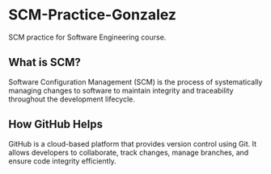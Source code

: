 # SCM-Practice-Gonzalez
SCM practice for Software Engineering course.

## What is SCM?

Software Configuration Management (SCM) is the process of systematically managing changes to software to maintain integrity and traceability throughout the development lifecycle.

## How GitHub Helps

GitHub is a cloud-based platform that provides version control using Git. It allows developers to collaborate, track changes, manage branches, and ensure code integrity efficiently.
